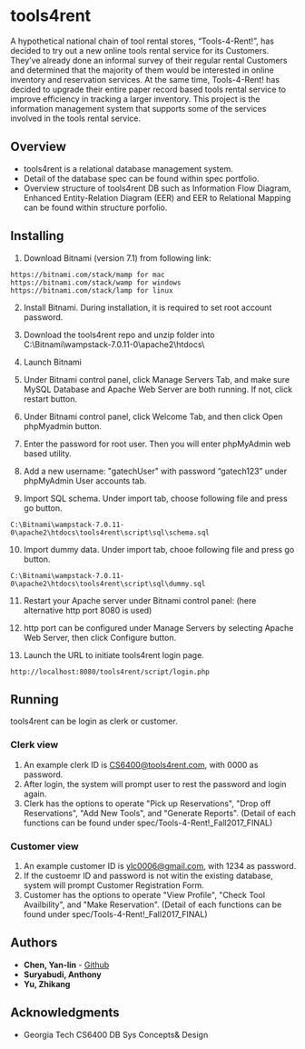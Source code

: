 # tools4rent

A hypothetical national chain of tool rental stores, “Tools-4-Rent!”, has decided to try out a new online tools rental service for its Customers. They’ve already done an informal survey of their regular rental Customers and determined that the majority of them would be interested in online inventory and reservation services. At the same time, Tools-4-Rent! has decided to upgrade their entire paper record based tools rental service to improve efficiency in tracking a larger inventory. This project is the information management system that supports some of the services involved in the tools rental service.

## Overview

* tools4rent is a relational database management system.
* Detail of the database spec can be found within spec portfolio.
* Overview structure of tools4rent DB such as Information Flow Diagram, Enhanced Entity-Relation Diagram (EER) and EER to Relational Mapping can be found within structure porfolio.


## Installing

1. Download Bitnami (version 7.1) from following link: 
```
https://bitnami.com/stack/mamp for mac
https://bitnami.com/stack/wamp for windows
https://bitnami.com/stack/lamp for linux
```
2. Install Bitnami. During installation, it is required to set root account password.

3. Download the tools4rent repo and unzip folder into C:\Bitnami\wampstack-7.0.11-0\apache2\htdocs\

4. Launch Bitnami

5. Under Bitnami control panel, click Manage Servers Tab, and make sure MySQL Database and Apache Web Server are both running. If not, click restart button.

6. Under Bitnami control panel, click Welcome Tab, and then click Open phpMyadmin button. 

7. Enter the password for root user. Then you will enter phpMyAdmin web based utility.

8. Add a new username: "gatechUser" with password “gatech123” under phpMyAdmin User accounts tab.

9. Import SQL schema. Under import tab, choose following file and press go button.
```
C:\Bitnami\wampstack-7.0.11-0\apache2\htdocs\tools4rent\script\sql\schema.sql
```
10. Import dummy data. Under import tab, chooe following file and press go button.
```
C:\Bitnami\wampstack-7.0.11-0\apache2\htdocs\tools4rent\script\sql\dummy.sql
```
11. Restart your Apache server under Bitnami control panel: (here alternative http port 8080 is used)

12. http port can be configured under Manage Servers by selecting Apache Web Server, then click Configure button.

13. Launch the URL to initiate tools4rent login page. 
```
http://localhost:8080/tools4rent/script/login.php
```

## Running 

tools4rent can be login as clerk or customer.

### Clerk view
1. An example clerk ID is CS6400@tools4rent.com, with 0000 as password. 
2. After login, the system will prompt user to rest the password and login again. 
3. Clerk has the options to operate "Pick up Reservations", "Drop off Reservations", "Add New Tools", and "Generate Reports". (Detail of each functions can be found under spec/Tools-4-Rent!_Fall2017_FINAL)

### Customer view
1. An example customer ID is ylc0006@gmail.com, with 1234 as password. 
2. If the custoemr ID and password is not witin the existing database, system will prompt Customer Registration Form.
3. Customer has the options to operate "View Profile", "Check Tool Availbility", and "Make Reservation". (Detail of each functions can be found under spec/Tools-4-Rent!_Fall2017_FINAL)

## Authors

* **Chen, Yan-lin** - [Github](https://github.com/ylc0006/)
* **Suryabudi, Anthony**
* **Yu, Zhikang**

## Acknowledgments

* Georgia Tech CS6400 DB Sys Concepts& Design

